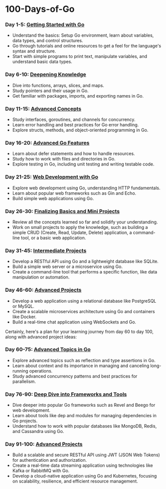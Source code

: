 # 100-Days-of-Go

### Day 1-5: [Getting Started with Go](/Getting_started/)
- Understand the basics: Setup Go environment, learn about variables, data types, and control structures.
- Go through tutorials and online resources to get a feel for the language's syntax and structure.
- Start with simple programs to print text, manipulate variables, and understand basic data types.

### Day 6-10: [Deepening Knowledge](/Deepening_knowledge/)
- Dive into functions, arrays, slices, and maps.
- Study pointers and their usage in Go.
- Get familiar with packages, imports, and exporting names in Go.

### Day 11-15: [Advanced Concepts](/Advanced_Concepts/)
- Study interfaces, goroutines, and channels for concurrency.
- Learn error handling and best practices for Go error handling.
- Explore structs, methods, and object-oriented programming in Go.

### Day 16-20: [Advanced Go Features](/Advanced_Features/)
- Learn about defer statements and how to handle resources.
- Study how to work with files and directories in Go.
- Explore testing in Go, including unit testing and writing testable code.

### Day 21-25: [Web Development with Go](/Web_Development/)
- Explore web development using Go, understanding HTTP fundamentals.
- Learn about popular web frameworks such as Gin and Echo.
- Build simple web applications using Go.

### Day 26-30: [Finalizing Basics and Mini Projects](/Mini_Projects/)
- Review all the concepts learned so far and solidify your understanding.
- Work on small projects to apply the knowledge, such as building a simple CRUD (Create, Read, Update, Delete) application, a command-line tool, or a basic web application.

### Day 31-45: [Intermediate Projects](/Intermediate_Project/)
- Develop a RESTful API using Go and a lightweight database like SQLite.
- Build a simple web server or a microservice using Go.
- Create a command-line tool that performs a specific function, like data manipulation or automation.

### Day 46-60: [Advanced Projects](/Advanced_Project/)
- Develop a web application using a relational database like PostgreSQL or MySQL.
- Create a scalable microservices architecture using Go and containers like Docker.
- Build a real-time chat application using WebSockets and Go.

Certainly, here's a plan for your learning journey from day 60 to day 100, along with advanced project ideas:

### Day 60-75: [Advanced Topics in Go](/Advanced_topics/)
- Explore advanced topics such as reflection and type assertions in Go.
- Learn about context and its importance in managing and canceling long-running operations.
- Study advanced concurrency patterns and best practices for parallelism.

### Day 76-90: [Deep Dive into Frameworks and Tools](/Framworks_and_Tools/)
- Dive deeper into popular Go frameworks such as Revel and Beego for web development.
- Learn about tools like dep and modules for managing dependencies in Go projects.
- Understand how to work with popular databases like MongoDB, Redis, and Cassandra using Go.

### Day 91-100: [Advanced Projects](/Last_but_not_Least/)
- Build a scalable and secure RESTful API using JWT (JSON Web Tokens) for authentication and authorization.
- Create a real-time data streaming application using technologies like Kafka or RabbitMQ with Go.
- Develop a cloud-native application using Go and Kubernetes, focusing on scalability, resilience, and efficient resource management.
